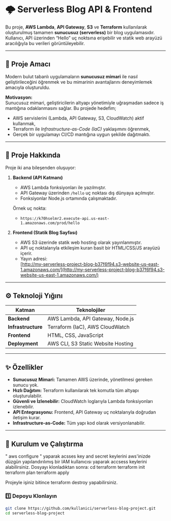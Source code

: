 # 🌩️ Serverless Blog API & Frontend

Bu proje, **AWS Lambda**, **API Gateway**, **S3** ve **Terraform** kullanılarak oluşturulmuş tamamen **sunucusuz (serverless)** bir blog uygulamasıdır.  
Kullanıcı, API üzerinden “Hello”  uç noktsına erişebilir ve statik web arayüzü aracılığıyla bu verileri görüntüleyebilir.

---

## 🧠 Proje Amacı

Modern bulut tabanlı uygulamaların **sunucusuz mimari** ile nasıl geliştirileceğini öğrenmek ve bu mimarinin avantajlarını deneyimlemek amacıyla oluşturuldu.

**Motivasyon:**  
Sunucusuz mimari, geliştiricilerin altyapı yönetimiyle uğraşmadan sadece iş mantığına odaklanmasını sağlar. Bu projede hedefim;  
- AWS servislerini (Lambda, API Gateway, S3, CloudWatch) aktif kullanmak,  
- Terraform ile *Infrastructure-as-Code (IaC)* yaklaşımını öğrenmek,  
- Gerçek bir uygulamayı CI/CD mantığına uygun şekilde dağıtmaktı.

---

## 🧩 Proje Hakkında

Proje iki ana bileşenden oluşuyor:

1. **Backend (API Katmanı)**  
   - AWS Lambda fonksiyonları ile yazılmıştır.  
   - API Gateway üzerinden `/hello` uç noktası dış dünyaya açılmıştır.  
   - Fonksiyonlar Node.js ortamında çalışmaktadır.  

   Örnek uç nokta:
   - `https://k70hselmr2.execute-api.us-east-1.amazonaws.com/prod/hello`

2. **Frontend (Statik Blog Sayfası)**  
   - AWS S3 üzerinde statik web hosting olarak yayınlanmıştır.  
   - API uç noktalarıyla etkileşim kuran basit bir HTML/CSS/JS arayüzü içerir.  
   - Yayın adresi:  
     [http://my-serverless-project-blog-b37f6f94.s3-website-us-east-1.amazonaws.com/](http://my-serverless-project-blog-b37f6f94.s3-website-us-east-1.amazonaws.com/)

---

## ⚙️ Teknoloji Yığını

| Katman | Teknolojiler |
|--------|---------------|
| **Backend** | AWS Lambda, API Gateway, Node.js |
| **Infrastructure** | Terraform (IaC), AWS CloudWatch |
| **Frontend** | HTML, CSS, JavaScript |
| **Deployment** | AWS CLI, S3 Static Website Hosting |

---

## ✨ Özellikler

-  **Sunucusuz Mimari:** Tamamen AWS üzerinde, yönetilmesi gereken sunucu yok.  
-  **Hızlı Dağıtım:** Terraform kullanılarak tek komutla tüm altyapı oluşturulabilir.  
-  **Güvenli ve İzlenebilir:** CloudWatch loglarıyla Lambda fonksiyonları izlenebilir.  
-  **API Entegrasyonu:** Frontend, API Gateway uç noktalarıyla doğrudan iletişim kurar.  
-  **Infrastructure-as-Code:** Tüm yapı kod olarak versiyonlanabilir.  

---

## 🧭 Kurulum ve Çalıştırma
 " aws configure " yaparak acsses key and secret keylerini aws'inizde düzgün yapılandırılımış bir IAM kullanıcısı yaparak accsess keylerini alabilirsiniz.
 Dosyayı klonladıktan sonra:
 cd terraform
 terraform init
 terraform plan 
 terraform apply

 Projeyle işiniz bitince terraform destroy yapabilirsiniz.

### 1️⃣ Depoyu Klonlayın
```bash
git clone https://github.com/kullanici/serverless-blog-project.git
cd serverless-blog-project
